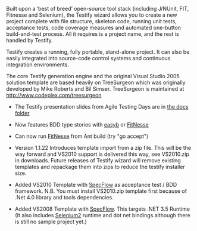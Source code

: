 Built upon a ‘best of breed’ open-source tool stack (including J/NUnit, FIT, Fitnesse and Selenium), the Testify wizard allows you to create a new project complete with file structure, skeleton code, running unit tests, acceptance tests, code coverage measures and automated one-button build-and-test process. All it requires is a project name, and the rest is handled by Testify.

Testify creates a running, fully portable, stand-alone project. It can also be easily integrated into source-code control systems and continuous integration environments.

The core Testify generation engine and the original Visual Studio 2005 solution template are based heavily on TreeSurgeon which was originally developed by Mike Roberts and Bil Simser. TreeSurgeon is maintained at http://www.codeplex.com/treesurgeon

  * The Testify presentation slides from Agile Testing Days are in [the docs folder](http://code.google.com/p/testifywizard/source/browse/trunk/docs)

  * Now features BDD type stories with [easyb](http://www.easyb.org/) or [FitNesse](http://fitnesse.org/)

  * Can now run [FitNesse](http://fitnesse.org/) from Ant build (try "go accept")

  * Version 1.1.22 Introduces template import from a zip file.  This will be the way forward and VS2010 support is delivered this way, see VS2010.zip in downloads.  Future releases of Testify wizard will remove existing templates and repackage them into zips to reduce the testify installer size.

  * Added VS2010 Template with [SpecFlow](http://specflow.org/) as acceptance test / BDD framework.  N.B.  You must install VS2010.zip template first because of .Net 4.0  library and tools dependencies.

  * Added VS2008 Template with [SpecFlow](http://specflow.org/).  This targets .NET 3.5 Runtime (It also includes [Selenium2](http://seleniumhq.org/) runtime and dot net bindings although there is still no sample project yet.)